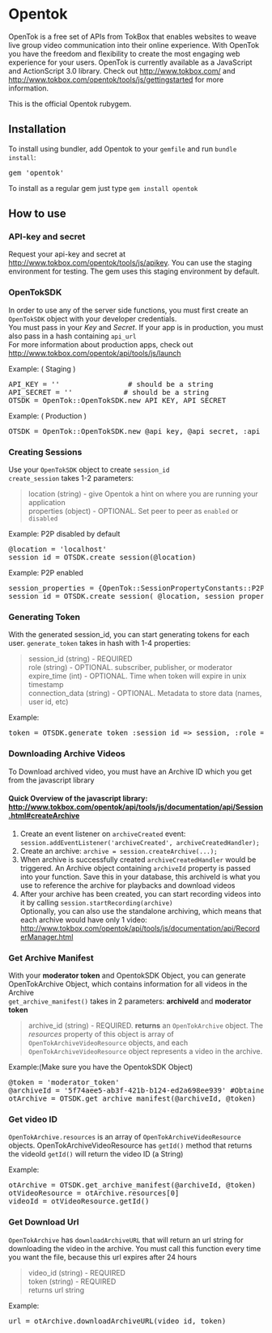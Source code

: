 # Opentok

OpenTok is a free set of APIs from TokBox that enables websites to weave live group video communication into their online experience. With OpenTok you have the freedom and flexibility to create the most engaging web experience for your users. OpenTok is currently available as a JavaScript and ActionScript 3.0 library. Check out <http://www.tokbox.com/> and <http://www.tokbox.com/opentok/tools/js/gettingstarted> for more information.

This is the official Opentok rubygem.

## Installation

To install using bundler, add Opentok to your `gemfile` and run `bundle install`:
<pre>
gem 'opentok'
</pre>

To install as a regular gem just type `gem install opentok`

## How to use

### API-key and secret

Request your api-key and secret at <http://www.tokbox.com/opentok/tools/js/apikey>. You can use the staging environment for testing. The gem uses this staging environment by default.

### OpenTokSDK

In order to use any of the server side functions, you must first create an `OpenTokSDK` object with your developer credentials.  
You must pass in your *Key* and *Secret*. If your app is in production, you must also pass in a hash containing `api_url`  
For more information about production apps, check out <http://www.tokbox.com/opentok/api/tools/js/launch>

Example: ( Staging )
<pre>
API_KEY = ''                # should be a string
API_SECRET = ''            # should be a string
OTSDK = OpenTok::OpenTokSDK.new API_KEY, API_SECRET
</pre>

Example: ( Production )
<pre>
OTSDK = OpenTok::OpenTokSDK.new @api_key, @api_secret, :api_url => 'https://api.opentok.com/hl'
</pre>

### Creating Sessions
Use your `OpenTokSDK` object to create `session_id`  
`create_session` takes 1-2 parameters:
> location (string) -  give Opentok a hint on where you are running your application  
> properties (object) - OPTIONAL. Set peer to peer as `enabled` or `disabled`

Example: P2P disabled by default
<pre>
@location = 'localhost'
session_id = OTSDK.create_session(@location)
</pre>

Example: P2P enabled
<pre>
session_properties = {OpenTok::SessionPropertyConstants::P2P_PREFERENCE => "enabled"}    # or disabled
session_id = OTSDK.create_session( @location, session_properties )
</pre>

### Generating Token
With the generated session_id, you can start generating tokens for each user.
`generate_token` takes in hash with 1-4 properties:
> session_id (string) - REQUIRED  
> role (string) - OPTIONAL. subscriber, publisher, or moderator  
> expire_time (int) - OPTIONAL. Time when token will expire in unix timestamp  
> connection_data (string) - OPTIONAL. Metadata to store data (names, user id, etc)

Example:
<pre>
token = OTSDK.generate_token :session_id => session, :role => OpenTok::RoleConstants::PUBLISHER, :connection_data => "username=Bob,level=4"
</pre>

### Downloading Archive Videos
To Download archived video, you must have an Archive ID which you get from the javascript library

#### Quick Overview of the javascript library: <http://www.tokbox.com/opentok/api/tools/js/documentation/api/Session.html#createArchive>
1. Create an event listener on `archiveCreated` event: `session.addEventListener('archiveCreated', archiveCreatedHandler);`  
2. Create an archive: `archive = session.createArchive(...);`  
3. When archive is successfully created `archiveCreatedHandler` would be triggered. An Archive object containing `archiveId` property is passed into your function. Save this in your database, this archiveId is what you use to reference the archive for playbacks and download videos  
4. After your archive has been created, you can start recording videos into it by calling `session.startRecording(archive)`  
 Optionally, you can also use the standalone archiving, which means that each archive would have only 1 video: <http://www.tokbox.com/opentok/api/tools/js/documentation/api/RecorderManager.html>

### Get Archive Manifest
With your **moderator token** and OpentokSDK Object, you can generate OpenTokArchive Object, which contains information for all videos in the Archive  
`get_archive_manifest()` takes in 2 parameters: **archiveId** and **moderator token**  
> archive_id (string) - REQUIRED. 
> **returns** an `OpenTokArchive` object. The *resources* property of this object is array of `OpenTokArchiveVideoResource` objects, and each `OpenTokArchiveVideoResource` object represents a video in the archive.

Example:(Make sure you have the OpentokSDK Object)
<pre>
@token = 'moderator_token'
@archiveId = '5f74aee5-ab3f-421b-b124-ed2a698ee939' #Obtained from Javascript Library
otArchive = OTSDK.get_archive_manifest(@archiveId, @token)
</pre>

### Get video ID
`OpenTokArchive.resources` is an array of `OpenTokArchiveVideoResource` objects. OpenTokArchiveVideoResource has `getId()` method that returns the videoId
`getId()` will return the video ID (a String)

Example:
<pre>
otArchive = OTSDK.get_archive_manifest(@archiveId, @token)
otVideoResource = otArchive.resources[0]
videoId = otVideoResource.getId()
</pre>

### Get Download Url
`OpenTokArchive` has `downloadArchiveURL` that will return an url string for downloading the video in the archive. You must call this function every time you want the file, because this url expires after 24 hours
> video_id (string) - REQUIRED  
> token (string) - REQUIRED  
> returns url string

Example:
<pre>
url = otArchive.downloadArchiveURL(video_id, token)
</pre>
